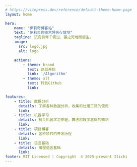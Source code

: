 ```yaml
---
# https://vitepress.dev/reference/default-theme-home-page
layout: home

hero:
    name: "伊莉奇博客站"
    text: "伊莉奇的技术博客存放地"
    tagline: 沉舟侧畔千帆过，置之死地而后生。
    image:
      src: logo.jpg
      alt: logo

    actions:
        - theme: brand
          text: 这就开始
          link: '/Algorithm'
        - theme: alt
          text: 转到Github
          link: 

features:
    - title: 数据分析
      details: 了解各种数据分析，收集和处理工具的使用
      link: 
    - title: 机器学习
      details: 有关机器学习原理，算法和数学基础的知识
      link: 
    - title: 项目博客
      details: 各种项目的开发历程
      link: 
    - title: 语言基础
      details: 编程语言基础
      link: 
footer: MIT Licensed | Copyright  © 2025-present Ilichi
---
```


<style>:root {
  --vp-home-hero-name-color: transparent;
  --vp-home-hero-name-background: -webkit-linear-gradient(120deg, #bd34fe 30%, #41d1ff);

  --vp-home-hero-image-background-image: linear-gradient(-45deg, #bd34fe 50%, #47caff 50%);
  --vp-home-hero-image-filter: blur(44px);
}

@media (min-width: 640px) {
  :root {
    --vp-home-hero-image-filter: blur(56px);
  }
}

@media (min-width: 960px) {
  :root {
    --vp-home-hero-image-filter: blur(68px);
  }
}
</style>